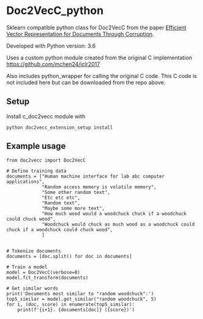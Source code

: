 # Doc2VecC_python
Sklearn compatible python class for Doc2VecC from the paper [Efficient Vector Representation for Documents Through Corruption](https://openreview.net/pdf?id=B1Igu2ogg).

Developed with Python version: 3.6

Uses a custom python module created from the original C implementation https://github.com/mchen24/iclr2017

Also includes python_wrapper for calling the original C code. This C code is not included here but can be downloaded from the repo above.

## Setup

Install c_doc2vecc module with
```
python doc2vecc_extension_setup install
```

## Example usage

```
from doc2vecc import Doc2VecC

# Define training data
documents = ["Human machine interface for lab abc computer applications",
             "Random access memory is volatile memory",
             "Some other random text",
             "Etc etc etc",
             "Random text",
             "Maybe some more text",
             "How much wood would a woodchuck chuck if a woodchuck could chuck wood",
             "Woodchuck would chuck as much wood as a woodchuck could chuck if a woodchuck could chuck wood",
             ]


# Tokenize documents
documents = [doc.split() for doc in documents]

# Train a model
model = Doc2VecC(verbose=0)
model.fit_transform(documents)

# Get similar words
print('Documents most similar to "random woodchuck":')
top5_similar = model.get_similar("random woodchuck", 5)
for i, (doc, score) in enumerate(top5_similar):
    print(f'{i+1}. {documents[doc]} ({score})')
```
